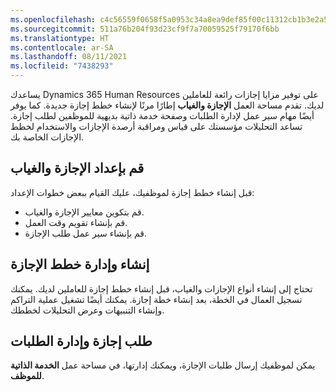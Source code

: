 ```yaml
---
ms.openlocfilehash: c4c56559f0658f5a0953c34a8ea9def85f00c11312cb1b3e2a55a47bb9eb5c17
ms.sourcegitcommit: 511a76b204f93d23cf9f7a70059525f79170f6bb
ms.translationtype: HT
ms.contentlocale: ar-SA
ms.lasthandoff: 08/11/2021
ms.locfileid: "7438293"
---
```

يساعدك Dynamics 365 Human Resources على توفير مزايا إجازات رائعة للعاملين لديك. تقدم مساحة العمل **‏‫الإجازة والغياب‬** إطارًا مرنًا لإنشاء خطط إجازة جديدة. كما يوفر أيضًا مهام سير عمل لإدارة الطلبات وصفحة خدمة ذاتية بديهية للموظفين لطلب إجازة. تساعد التحليلات مؤسستك على قياس ومراقبة أرصدة الإجازات والاستخدام لخطط الإجازات الخاصة بك.

## <a name="set-up-leave-and-absence"></a>قم بإعداد الإجازة والغياب

قبل إنشاء خطط إجازة لموظفيك، عليك القيام ببعض خطوات الإعداد:

 -  قم بتكوين معايير الإجازة والغياب.
 -  قم بإنشاء تقويم وقت العمل.
 -  قم بإنشاء سير عمل طلب الإجازة.

## <a name="create-and-manage-leave-plans"></a>إنشاء وإدارة خطط الإجازة

تحتاج إلى إنشاء أنواع الإجازات والغياب، قبل إنشاء خطط إجازة للعاملين لديك. يمكنك تسجيل العمال في الخطة، بعد إنشاء خطة إجازة. يمكنك أيضًا تشغيل عملية التراكم وإنشاء التنبيهات وعرض التحليلات لخططك.

## <a name="request-time-off-and-manage-requests"></a>طلب إجازة وإدارة الطلبات

يمكن لموظفيك إرسال طلبات الإجازة، ويمكنك إدارتها، في مساحة عمل **الخدمة الذاتية للموظف**.
